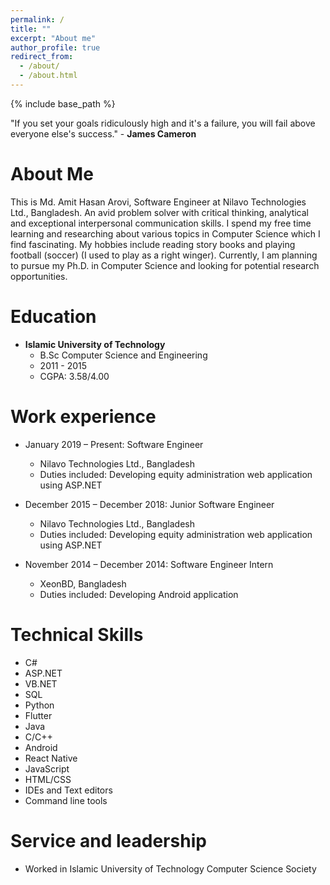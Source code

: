 ```yaml
---
permalink: /
title: ""
excerpt: "About me"
author_profile: true
redirect_from: 
  - /about/
  - /about.html
---
```

{% include base_path %}

"If you set your goals ridiculously high and it's a failure, you will fail above everyone else's success." - **James Cameron**

About Me
======
This is Md. Amit Hasan Arovi, Software Engineer at Nilavo Technologies Ltd., Bangladesh. An avid problem solver with critical thinking, analytical and exceptional interpersonal communication skills. I spend my free time learning and researching about various topics in Computer Science which I find fascinating. My hobbies include reading story books and playing football (soccer) (I used to play as a right winger). Currently, I am planning to pursue my Ph.D. in Computer Science and looking for potential research opportunities.



Education
======
* **Islamic University of Technology**
  * B.Sc Computer Science and Engineering
  * 2011 - 2015
  * CGPA: 3.58/4.00

Work experience
======
* January 2019 – Present: Software Engineer
  * Nilavo Technologies Ltd., Bangladesh
  * Duties included: Developing equity administration web application using ASP.NET

* December 2015 – December 2018: Junior Software Engineer
  * Nilavo Technologies Ltd., Bangladesh
  * Duties included: Developing equity administration web application using ASP.NET

* November 2014 – December 2014: Software Engineer Intern
  * XeonBD, Bangladesh
  * Duties included: Developing  Android application  
  
  
Technical Skills
======
* C#
* ASP.NET
* VB.NET
* SQL
* Python
* Flutter
* Java
* C/C++
* Android
* React Native
* JavaScript
* HTML/CSS
* IDEs and Text editors
* Command line tools

    
Service and leadership
======
* Worked in Islamic University of Technology Computer Science Society
